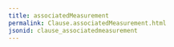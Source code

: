 ```yaml
---
title: associatedMeasurement
permalink: Clause.associatedMeasurement.html
jsonid: clause_associatedmeasurement
---
```

